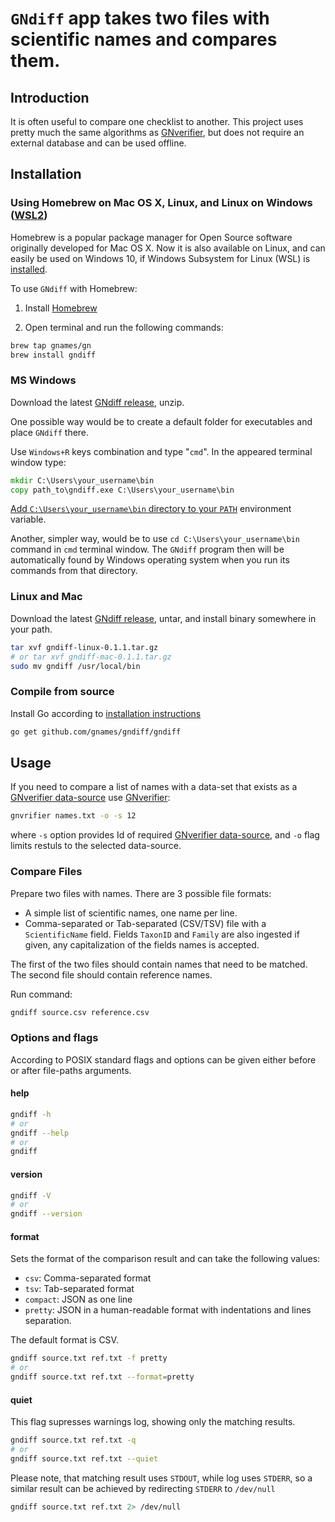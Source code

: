 # `GNdiff` app takes two files with scientific names and compares them.

## Introduction

It is often useful to compare one checklist to another. This project uses
pretty much the same algorithms as [GNverifier], but does not require an
external database and can be used offline.

## Installation

### Using Homebrew on Mac OS X, Linux, and Linux on Windows ([WSL2][WSL install])

Homebrew is a popular package manager for Open Source software originally
developed for Mac OS X. Now it is also available on Linux, and can easily
be used on Windows 10, if Windows Subsystem for Linux (WSL) is
[installed][WSL install].

To use `GNdiff` with Homebrew:

1. Install [Homebrew]

2. Open terminal and run the following commands:

```bash
brew tap gnames/gn
brew install gndiff
```

### MS Windows

Download the latest [GNdiff release], unzip.

One possible way would be to create a default folder for executables and place
``GNdiff`` there.

Use ``Windows+R`` keys
combination and type "``cmd``". In the appeared terminal window type:

```cmd
mkdir C:\Users\your_username\bin
copy path_to\gndiff.exe C:\Users\your_username\bin
```

[Add ``C:\Users\your_username\bin`` directory to your ``PATH``][winpath]
environment variable.

Another, simpler way, would be to use ``cd C:\Users\your_username\bin`` command
in ``cmd`` terminal window. The ``GNdiff`` program then will be automatically
found by Windows operating system when you run its commands from that
directory.

### Linux and Mac

Download the latest [GNdiff release], untar, and install binary somewhere
in your path.

```bash
tar xvf gndiff-linux-0.1.1.tar.gz
# or tar xvf gndiff-mac-0.1.1.tar.gz
sudo mv gndiff /usr/local/bin
```

### Compile from source

Install Go according to [installation instructions][go-install]

```bash
go get github.com/gnames/gndiff/gndiff
```

## Usage

If you need to compare a list of names with a data-set that exists as a
[GNverifier data-source] use [GNverifier]:

```bash
gnvrifier names.txt -o -s 12
```

where `-s` option provides Id of required [GNverifier data-source], and `-o`
flag limits restuls to the selected data-source.

### Compare Files

Prepare two files with names. There are 3 possible file formats:

* A simple list of scientific names, one name per line.
* Comma-separated or Tab-separated (CSV/TSV) file with a `ScientificName`
  field. Fields `TaxonID` and `Family` are also ingested if given, any
  capitalization of the fields names is accepted.

The first of the two files should contain names that need to be matched.
The second file should contain reference names.

Run command:

```bash
gndiff source.csv reference.csv
```

### Options and flags

According to POSIX standard flags and options can be given either before or
after file-paths arguments.

#### help

```bash
gndiff -h
# or
gndiff --help
# or
gndiff
```

#### version

```bash
gndiff -V
# or
gndiff --version
```

#### format

Sets the format of the comparison result and can take the following values:

* `csv`: Comma-separated format
* `tsv`: Tab-separated format
* `compact`: JSON as one line
* `pretty`: JSON in a human-readable format with indentations and lines separation.

The default format is CSV.

```bash
gndiff source.txt ref.txt -f pretty
# or
gndiff source.txt ref.txt --format=pretty
```

#### quiet

This flag supresses warnings log, showing only the matching results.

```bash
gndiff source.txt ref.txt -q
# or
gndiff source.txt ref.txt --quiet
```

Please note, that matching result uses `STDOUT`, while log uses `STDERR`,
so a similar result can be achieved by redirecting `STDERR` to `/dev/null`

```bash
gndiff source.txt ref.txt 2> /dev/null
```


[GNdiff release]: https://github.com/gnames/gndiff/releases/latest
[GNdiff]: https://github.com/gnames/gndiff
[GNverifier data-source]: https://verifier.globalnames.org/data_sources
[GNverifier]: https://github.com/gnames/gnverifier
[Homebrew]: https://brew.sh/
[WSL install]: https://docs.microsoft.com/en-us/windows/wsl/install-win10
[go-install]: https://golang.org/doc/install
[winpath]: https://www.computerhope.com/issues/ch000549.htm
